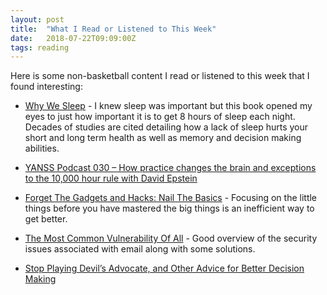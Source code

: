 ```yaml
---
layout: post
title:  "What I Read or Listened to This Week"
date:   2018-07-22T09:09:00Z
tags: reading
---
```

Here is some non-basketball content I read or listened to this week that I found interesting:


* [Why We Sleep](https://www.amazon.com/Why-We-Sleep-Unlocking-Dreams/dp/1501144324/) - I knew sleep was important but this book opened my eyes to just how important it is to get 8 hours of sleep each night. Decades of studies are cited detailing how a lack of sleep hurts your short and long term health as well as memory and decision making abilities.

* [YANSS Podcast 030 – How practice changes the brain and exceptions to the 10,000 hour rule with David Epstein](https://youarenotsosmart.com/2014/08/14/yanss-podcast-030-how-practice-changes-the-brain-with-david-epstein/)

* [Forget The Gadgets and Hacks: Nail The Basics](https://www.scienceofrunning.com/2016/12/forget-the-gadgets-and-hacks-nail-the-basics.html?v=3e8d115eb4b3) - Focusing on the little things before you have mastered the big things is an inefficient way to get better.

* [The Most Common Vulnerability Of All](https://medium.com/datadriveninvestor/the-most-common-vulnerability-of-all-a9131a454585) - Good overview of the security issues associated with email along with some solutions.

* [Stop Playing Devil’s Advocate, and Other Advice for Better Decision Making](http://behavioralscientist.org/stop-playing-devils-advocate-and-other-advice-for-better-decision-making/)
